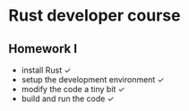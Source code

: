 # Rust developer course

## Homework I

- install Rust ✓
- setup the development environment ✓ 
- modify the code a tiny bit ✓
- build and run the code ✓